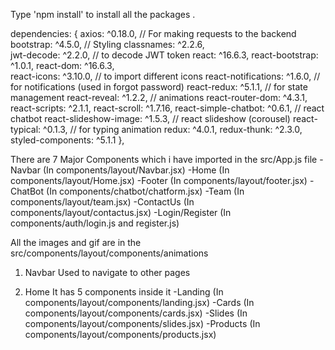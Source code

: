 Type 'npm install' to install all the packages .

dependencies: {
axios: ^0.18.0, // For making requests to the backend
bootstrap: ^4.5.0, // Styling
classnames: ^2.2.6,  
jwt-decode: ^2.2.0, // to decode JWT token
react: ^16.6.3,
react-bootstrap: ^1.0.1,
react-dom: ^16.6.3,  
react-icons: ^3.10.0, // to import different icons
react-notifications: ^1.6.0, // for notifications (used in forgot password)
react-redux: ^5.1.1, // for state management
react-reveal: ^1.2.2, // animations
react-router-dom: ^4.3.1,
react-scripts: ^2.1.1,
react-scroll: ^1.7.16,
react-simple-chatbot: ^0.6.1, // react chatbot
react-slideshow-image: ^1.5.3, // react slideshow (corousel)
react-typical: ^0.1.3, // for typing animation
redux: ^4.0.1,
redux-thunk: ^2.3.0,
styled-components: ^5.1.1
},

There are 7 Major Components which i have imported in the src/App.js file
-Navbar (In components/layout/Navbar.jsx)
-Home (In components/layout/Home.jsx)
-Footer (In components/layout/footer.jsx)
-ChatBot (In components/chatbot/chatform.jsx)
-Team (In components/layout/team.jsx)
-ContactUs (In components/layout/contactus.jsx)
-Login/Register (In components/auth/login.js and register.js)

All the images and gif are in the src/components/layout/components/animations

1. Navbar
   Used to navigate to other pages

2. Home
   It has 5 components inside it
   -Landing (In components/layout/components/landing.jsx)
   -Cards (In components/layout/components/cards.jsx)
   -Slides (In components/layout/components/slides.jsx)
   -Products (In components/layout/components/products.jsx)
